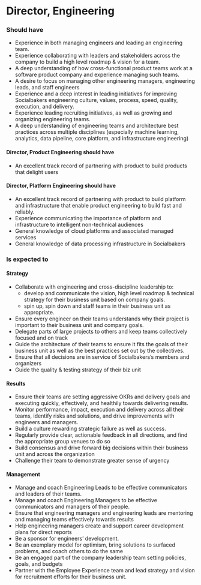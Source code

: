 Director, Engineering
=====================

### Should have
* Experience in both managing engineers and leading an engineering team.
* Experience collaborating with leaders and stakeholders across the company to build a high level roadmap & vision for a team.
* A deep understanding of how cross-functional product teams work at a software product company and experience managing such teams.
* A desire to focus on managing other engineering managers, engineering leads, and staff engineers 
* Experience and a deep interest in leading initiatives for improving Socialbakers engineering culture, values, process, speed, quality, execution, and delivery.
* Experience leading recruiting initiatives, as well as growing and organizing engineering teams.
* A deep understanding of engineering teams and architecture best practices across multiple disciplines (especially machine learning, analytics, data pipeline, core platform, and infrastructure engineering)

#### Director, Product Engineering should have
* An excellent track record of partnering with product to build products that delight users

#### Director, Platform Engineering should have
* An excellent track record of partnering with product to build platform and infrastructure that enable product engineering to build fast and reliably.
* Experience communicating the importance of platform and infrastructure to intelligent non-technical audiences 
* General knowledge of cloud platforms and associated managed services
* General knowledge of data processing infrastructure in Socialbakers


### Is expected to

#### Strategy
* Collaborate with engineering and cross-discipline leadership to:
    * develop and communicate the vision, high level roadmap & technical strategy for their business unit based on company goals.
    * spin up, spin down and staff teams in their business unit as appropriate.
* Ensure every engineer on their teams understands why their project is important to their business unit and company goals.
* Delegate parts of large projects to others and keep teams collectively focused and on track
* Guide the architecture of their teams to ensure it fits the goals of their business unit as well as the best practices set out by the collectives.
* Ensure that all decisions are in service of Socialbakers’s members and organizers
* Guide the quality & testing strategy of their biz unit

#### Results
* Ensure their teams are setting aggressive OKRs and delivery goals and executing quickly, effectively, and healthily towards delivering results.
* Monitor performance, impact, execution and delivery across all their teams, identify risks and solutions, and drive improvements with engineers and managers.
* Build a culture rewarding strategic failure as well as success.
* Regularly provide clear, actionable feedback in all directions, and find the appropriate group venues to do so
* Build consensus and drive forward big decisions within their business unit and across the organization
* Challenge their team to demonstrate greater sense of urgency

#### Management
* Manage and coach Engineering Leads to be effective communicators and leaders of their teams.
* Manage and coach Engineering Managers to be effective communicators and managers of their people.
* Ensure that engineering managers and engineering leads are mentoring and managing teams effectively towards results
* Help engineering managers create and support career development plans for direct reports
* Be a sponsor for engineers’ development.
* Be an exemplary model for optimism, bring solutions to surfaced problems, and coach others to do the same
* Be an engaged part of the company leadership team setting policies, goals, and budgets
* Partner with the Employee Experience team and lead strategy and vision for recruitment efforts for their business unit.